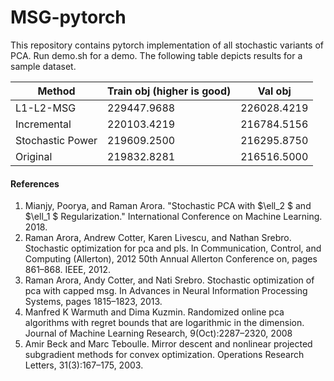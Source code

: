 # MSG-pytorch
  This repository contains pytorch implementation of all stochastic variants of PCA. Run demo.sh for a demo.
  The following table depicts results for a sample dataset. 

| Method | Train obj (higher is good) | Val obj |
| --- | --- | --- |
| L1-L2-MSG | 229447.9688 | 226028.4219 |
| Incremental | 220103.4219 | 216784.5156 |
| Stochastic Power | 219609.2500 | 216295.8750 |
| Original | 219832.8281 | 216516.5000 |

#### References
1. Mianjy, Poorya, and Raman Arora. "Stochastic PCA with $\ell_2 $ and $\ell_1 $ Regularization." International Conference on Machine Learning. 2018. 
2. Raman Arora, Andrew Cotter, Karen Livescu, and Nathan Srebro. Stochastic optimization for
pca and pls. In Communication, Control, and Computing (Allerton), 2012 50th Annual Allerton
Conference on, pages 861–868. IEEE, 2012.
3. Raman Arora, Andy Cotter, and Nati Srebro. Stochastic optimization of pca with capped msg. In
Advances in Neural Information Processing Systems, pages 1815–1823, 2013.
4. Manfred K Warmuth and Dima Kuzmin. Randomized online pca algorithms with regret bounds
that are logarithmic in the dimension. Journal of Machine Learning Research, 9(Oct):2287–2320,
2008
5. Amir Beck and Marc Teboulle. Mirror descent and nonlinear projected subgradient methods for
convex optimization. Operations Research Letters, 31(3):167–175, 2003.
